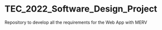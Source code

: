 # TEC_2022_Software_Design_Project
Repository to develop all the requirements for the Web App with MERV
